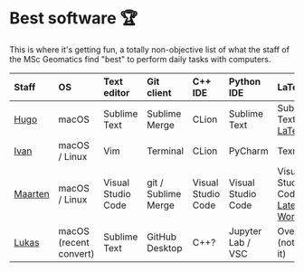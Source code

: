 
# Best software 🏆


This is where it's getting fun, a totally non-objective list of what the staff of the MSc Geomatics find "best" to perform daily tasks with computers.

| Staff       | OS | Text editor  | Git client | C++ IDE | Python IDE | LaTeX | Reference manager |
| :---------- | :- | :----------- | :--------- | :------ | :--------- | :---- | :---------------- |
| [Hugo](https://3d.bk.tudelft.nl/hledoux) | macOS | Sublime Text | Sublime Merge | CLion | Sublime Text | Sublime Text + [LaTeXTools](https://latextools.readthedocs.io/en/latest/) | Jabref |
| [Ivan](https://3d.bk.tudelft.nl/ipaden) | macOS / Linux | Vim | Terminal | CLion | PyCharm | Texmaker | Mendeley
| [Maarten](https://evetion.nl) | macOS / Linux | Visual Studio Code | git / Sublime Merge | Visual Studio Code | Visual Studio Code | Visual Studio Code + [Latex Workshop](https://marketplace.visualstudio.com/items?itemName=James-Yu.latex-workshop) | Zotero |
| [Lukas](https://3d.bk.tudelft.nl/lbeuster/) | macOS (recent convert) | Sublime Text | GitHub Desktop | C++? | Jupyter Lab / VSC | Overleaf (not loving it) | [Papers](https://www.papersapp.com/) |
